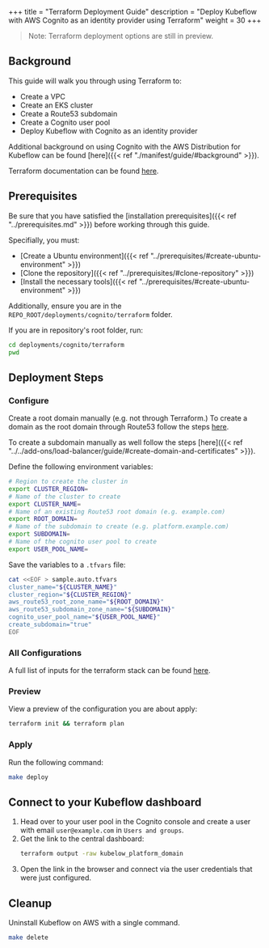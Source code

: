 +++
title = "Terraform Deployment Guide"
description = "Deploy Kubeflow with AWS Cognito as an identity provider using Terraform"
weight = 30
+++

> Note: Terraform deployment options are still in preview.

## Background

This guide will walk you through using Terraform to:
- Create a VPC
- Create an EKS cluster
- Create a Route53 subdomain
- Create a Cognito user pool
- Deploy Kubeflow with Cognito as an identity provider

Additional background on using Cognito with the AWS Distribution for Kubeflow can be found [here]({{< ref "./manifest/guide/#background" >}}).

Terraform documentation can be found [here](https://www.terraform.io/docs).

## Prerequisites

Be sure that you have satisfied the [installation prerequisites]({{< ref "../prerequisites.md" >}}) before working through this guide.

Specifially, you must:
- [Create a Ubuntu environment]({{< ref "../prerequisites/#create-ubuntu-environment" >}})
- [Clone the repository]({{< ref "../prerequisites/#clone-repository" >}})
- [Install the necessary tools]({{< ref "../prerequisites/#create-ubuntu-environment" >}})

Additionally, ensure you are in the `REPO_ROOT/deployments/cognito/terraform` folder.

If you are in repository's root folder, run:
```sh
cd deployments/cognito/terraform
pwd
```

## Deployment Steps

### Configure

Create a root domain manually (e.g. not through Terraform.) To create a domain as the root domain through Route53 follow the steps [here](https://docs.aws.amazon.com/Route53/latest/DeveloperGuide/CreatingHostedZone.html).

To create a subdomain manually as well follow the steps [here]({{< ref "../../add-ons/load-balancer/guide/#create-domain-and-certificates" >}}).

Define the following environment variables:
```sh
# Region to create the cluster in
export CLUSTER_REGION=
# Name of the cluster to create
export CLUSTER_NAME=
# Name of an existing Route53 root domain (e.g. example.com)
export ROOT_DOMAIN=
# Name of the subdomain to create (e.g. platform.example.com)
export SUBDOMAIN=
# Name of the cognito user pool to create
export USER_POOL_NAME=
```

Save the variables to a `.tfvars` file:
```sh
cat <<EOF > sample.auto.tfvars
cluster_name="${CLUSTER_NAME}"
cluster_region="${CLUSTER_REGION}"
aws_route53_root_zone_name="${ROOT_DOMAIN}"
aws_route53_subdomain_zone_name="${SUBDOMAIN}"
cognito_user_pool_name="${USER_POOL_NAME}"
create_subdomain="true"
EOF
```

### All Configurations

A full list of inputs for the terraform stack can be found [here](https://github.com/awslabs/kubeflow-manifests/blob/main/deployments/cognito/terraform/variables.tf).

### Preview

View a preview of the configuration you are about apply:
```sh
terraform init && terraform plan
```

### Apply

Run the following command:
```sh
make deploy
```

## Connect to your Kubeflow dashboard

1. Head over to your user pool in the Cognito console and create a user with email `user@example.com` in `Users and groups`. 
1. Get the link to the central dashboard:
    ```sh
    terraform output -raw kubelow_platform_domain
    ```
1. Open the link in the browser and connect via the user credentials that were just configured.

## Cleanup

Uninstall Kubeflow on AWS with a single command. 
```sh
make delete
```
